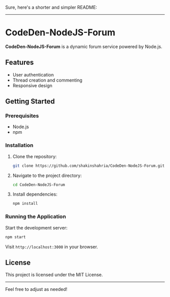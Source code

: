 Sure, here's a shorter and simpler README:

---

# CodeDen-NodeJS-Forum

**CodeDen-NodeJS-Forum** is a dynamic forum service powered by Node.js.

## Features

- User authentication
- Thread creation and commenting
- Responsive design

## Getting Started

### Prerequisites

- Node.js
- npm

### Installation

1. Clone the repository:
   ```bash
   git clone https://github.com/shakinshahria/CodeDen-NodeJS-Forum.git
   ```
2. Navigate to the project directory:
   ```bash
   cd CodeDen-NodeJS-Forum
   ```
3. Install dependencies:
   ```bash
   npm install
   ```

### Running the Application

Start the development server:
```bash
npm start
```

Visit `http://localhost:3000` in your browser.

## License

This project is licensed under the MIT License.

---

Feel free to adjust as needed!
